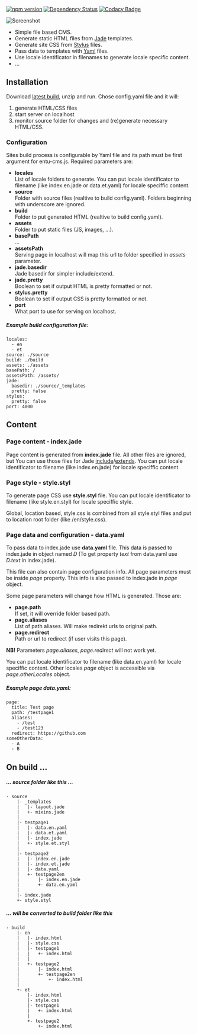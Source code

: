 [![npm version](https://badge.fury.io/js/entu-cms.svg)](https://badge.fury.io/js/entu-cms)
[![Dependency Status](https://david-dm.org/argoroots/entu-cms.svg)](https://david-dm.org/argoroots/entu-cms)
[![Codacy Badge](https://api.codacy.com/project/badge/grade/66531026074a471897b076fb91a74601)](https://www.codacy.com/app/argoroots/entu-cms)



![Screenshot](https://www.dropbox.com/s/6vlr5lei08s7isw/Entu-CMS.png?dl=1 "Screenshot")

- Simple file based CMS.
- Generate static HTML files from [Jade](http://jade-lang.com) templates.
- Generate site CSS from [Stylus](http://stylus-lang.com) files.
- Pass data to templates with [Yaml](http://yaml.org) files.
- Use locale identificator in filenames to generate locale specific content.
- ...



## Installation

Download [latest build](https://github.com/argoroots/entu-cms/releases), unzip and run. Chose config.yaml file and it will:

1. generate HTML/CSS files
2. start server on localhost
3. monitor source folder for changes and (re)generate necessary HTML/CSS.



### Configuration

Sites build process is configurable by Yaml file and its path must be first argument for entu-cms.js. Required parameters are:

- __locales__  
  List of locale folders to generate. You can put locale identificator to filename (like index.en.jade or data.et.yaml) for locale speciffic content.
- __source__  
  Folder with source files (realtive to build config.yaml). Folders beginning with underscore are ignored.
- __build__  
  Folder to put generated HTML (realtive to build config.yaml).
- __assets__  
  Folder to put static files (JS, images, ...).
- __basePath__  
  ...
- __assetsPath__  
  Serving page in localhost will map this url to folder specified in _assets_ parameter.
- __jade.basedir__  
  Jade basedir for simpler include/extend.
- __jade.pretty__  
  Boolean to set if output HTML is pretty formatted or not.
- __stylus.pretty__  
  Boolean to set if output CSS is pretty formatted or not.
- __port__  
  What port to use for serving on localhost.

##### Example build configuration file:
    locales:
      - en
      - et
    source: ./source
    build: ./build
    assets: ./assets
    basePath: /
    assetsPath: /assets/
    jade:
      basedir: ./source/_templates
      pretty: false
    stylus:
      pretty: false
    port: 4000



## Content

### Page content - index.jade

Page content is generated from __index.jade__ file. All other files are ignored, but You can use those files for Jade [include](http://jade-lang.com/reference/includes)/[extends](http://jade-lang.com/reference/inheritance). You can put locale identificator to filename (like index.en.jade) for locale speciffic content.


### Page style - style.styl

To generate page CSS use __style.styl__ file. You can put locale identificator to filename (like style.en.styl) for locale speciffic style.

Global, location based, style.css is combined from all style.styl files and put to location root folder (like /en/style.css).


### Page data and configuration - data.yaml

To pass data to index.jade use __data.yaml__ file. This data is passed to index.jade in object named _D_ (To get property _text_ from data.yaml use _D.text_ in index.jade).

This file can also contain page configuration info. All page parameters must be inside _page_ property. This info is also passed to index.jade in _page_ object.

Some page parameters will change how HTML is generated. Those are:
- __page.path__  
  If set, it will override folder based path.
- __page.aliases__  
  List of path aliases. Will make redirekt urls to original path.
- __page.redirect__  
  Path or url to redirect (if user visits this page).

__NB!__ Parameters _page.aliases_, _page.redirect_ will not work yet.

You can put locale identificator to filename (like data.en.yaml) for locale speciffic content. Other locales _page_ object is accessible via _page.otherLocales_ object.

##### Example page data.yaml:
    page:
      title: Test page
      path: /testpage1
      aliases:
        - /test
        - /test123
      redirect: https://github.com
    someOtherData:
      - A
      - B


## On build ...

##### ... source folder like this ...

    - source
        |- _templates
        |   |- layout.jade
        |   +- mixins.jade
        |
        |- testpage1
        |   |- data.en.yaml
        |   |- data.et.yaml
        |   |- index.jade
        |   +- style.et.styl
        |
        |- testpage2
        |   |- index.en.jade
        |   |- index.et.jade
        |   |- data.yaml
        |   +- testpage2en
        |       |- index.en.jade
        |       +- data.en.yaml
        |
        |- index.jade
        +- style.styl

##### ... will be converted to build folder like this

    - build
        |- en
        |   |- index.html
        |   |- style.css
        |   |- testpage1
        |   |   +- index.html
        |   |
        |   +- testpage2
        |       |- index.html
        |       +- testpage2en
        |           +- index.html
        |
        +- et
            |- index.html
            |- style.css
            |- testpage1
            |   +- index.html
            |
            +- testpage2
                +- index.html
